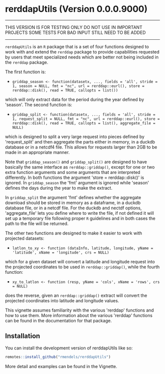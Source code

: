 
# rerddapUtils (Version 0.0.0.9000)

******
THIS VERSION IS FOR TESTING ONLY
DO NOT USE IN IMPORTANT PROJECTS
SOME TESTS FOR BAD INPUT STILL NEED TO BE ADDED
******


 `rerddapUtils` is an `R` package that is a set of four functions designed to work with and extend the `rerddap` package to provide capabilities requested by users that meet specialized needs which are better not being included in the `rerddap` package.
 
 The first function is:
 
- `griddap_season <- function(datasetx, ..., fields = 'all', stride = 1, season = NULL, fmt = "nc", url = rerddap::eurl(), store = rerddap::disk(), read = TRUE, callopts = list())`
                          
which will only extract data for the period during the year defined by 'season'.  The second function is:
  
  
- `griddap_split <- function(datasetx, ..., fields = 'all', stride = 1, request_split = NULL, fmt = "nc", url = rerddap::eurl(), store = rerddap::disk(), read = TRUE, callopts = list(), aggregate_file = NULL)`
              
which is designed to split a very large request into pieces defined by 'request_split' and then aggregate the parts either in memory,  in a duckdb database or in a netcdf4 file.  This allows for requests larger than 2GB to be made in an appropriate manner.
 
Note that `griddap_season()` and `griddap_split()` are designed to have basically the same interface as `rerddap::griddap()`,  except for one or two  extra function arguments and some arguments that are interpreted differently. In both functions the argument 'store = rerddap::disk()' is ignored.  In `griddap_season` the 'fmt' argument is ignored  while 'season' defines the days during the year to make the extract.

In  `griddap_split` the argument 'fmt' defines whether the aggregate download should be stored in memory as a dataframe,  in a duckdb database file,  or in a netcdf file.  For the duckdb and nectdf options, 'aggregate_file' lets you define where to write the file,  if not defined it will set up a temporary file following proper `R` guidelines and in both cases the path to the file will be returned.

The other two functions are designed to make it easier to work with projected datasets:

- `latlon_to_xy <- function (dataInfo, latitude, longitude, yName = 'latitude', xName = 'longitude', crs = NULL) `

which for a given dataset will convert a latitude and longitude request into the projected coordinates to be used in `rerddap::griddap()`, while the fourth function:

- `xy_to_latlon <- function (resp, yName = 'cols', xName = 'rows', crs = NULL)`

does the reverse,  given an `rerddap::griddap()` extract will convert the projected coordinates into latitude and longitude values.

This vignette assumes familiarity with the various 'rerddap' functions and how to use them.  More information about the various 'rerddap' functions can be found in the documentation for that package.

## Installation

You can install the development version of rerddapUtils like so:

``` r
remotes::install_github("rmendels/rerddapUtils")
```

More detail and examples can be found in the Vignette.

